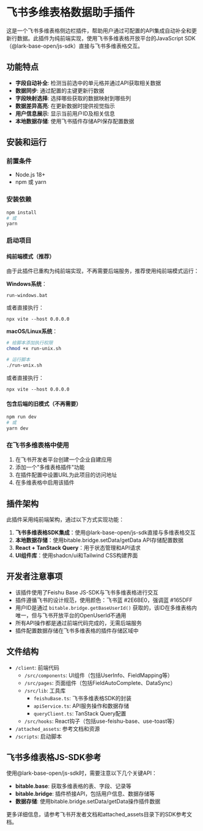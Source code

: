 # 飞书多维表格数据助手插件

这是一个飞书多维表格侧边栏插件，帮助用户通过可配置的API集成自动补全和更新行数据。此插件为纯前端实现，使用飞书多维表格开放平台的JavaScript SDK（@lark-base-open/js-sdk）直接与飞书多维表格交互。

## 功能特点

- **字段自动补全**: 检测当前选中的单元格并通过API获取相关数据
- **数据同步**: 通过配置的主键更新行数据
- **字段映射选择**: 选择哪些获取的数据映射到哪些列
- **数据差异高亮**: 在更新数据时提供视觉指示
- **用户信息展示**: 显示当前用户ID及相关信息
- **本地数据存储**: 使用飞书插件存储API保存配置数据

## 安装和运行

### 前置条件

- Node.js 18+
- npm 或 yarn

### 安装依赖

```bash
npm install
# 或
yarn
```

### 启动项目

#### 纯前端模式（推荐）

由于此插件已重构为纯前端实现，不再需要后端服务，推荐使用纯前端模式运行：

**Windows系统**：
```
run-windows.bat
```
或者直接执行：
```
npx vite --host 0.0.0.0
```

**macOS/Linux系统**：
```bash
# 给脚本添加执行权限
chmod +x run-unix.sh

# 运行脚本
./run-unix.sh
```
或者直接执行：
```
npx vite --host 0.0.0.0
```

#### 包含后端的旧模式（不再需要）

```bash
npm run dev
# 或
yarn dev
```

### 在飞书多维表格中使用

1. 在飞书开发者平台创建一个企业自建应用
2. 添加一个"多维表格插件"功能
3. 在插件配置中设置URL为此项目的访问地址
4. 在多维表格中启用该插件

## 插件架构

此插件采用纯前端架构，通过以下方式实现功能：

1. **飞书多维表格SDK集成**：使用@lark-base-open/js-sdk直接与多维表格交互
2. **本地数据存储**：使用bitable.bridge.setData/getData API存储配置数据
3. **React + TanStack Query**：用于状态管理和API请求
4. **UI组件库**：使用shadcn/ui和Tailwind CSS构建界面

## 开发者注意事项

- 该插件使用了Feishu Base JS-SDK与飞书多维表格进行交互
- 插件遵循飞书的设计规范，使用颜色：飞书蓝 #2E6BE0，强调蓝 #165DFF
- 用户ID是通过 `bitable.bridge.getBaseUserId()` 获取的，该ID在多维表格内唯一，但与飞书开放平台的OpenUserId不通用
- 所有API操作都是通过前端代码完成的，无需后端服务
- 插件配置数据存储在飞书多维表格的插件存储区域中

## 文件结构

- `/client`: 前端代码
  - `/src/components`: UI组件（包括UserInfo、FieldMapping等）
  - `/src/pages`: 页面组件（包括FieldAutoComplete、DataSync）
  - `/src/lib`: 工具库
    - `feishuBase.ts`: 飞书多维表格SDK的封装
    - `apiService.ts`: API服务操作和数据存储
    - `queryClient.ts`: TanStack Query配置
  - `/src/hooks`: React钩子（包括use-feishu-base、use-toast等）
- `/attached_assets`: 参考文档和资源
- `/scripts`: 启动脚本

## 飞书多维表格JS-SDK参考

使用@lark-base-open/js-sdk时，需要注意以下几个关键API：

- **bitable.base**: 获取多维表格的表、字段、记录等
- **bitable.bridge**: 插件桥接API，包括用户信息、数据存储等
- **数据存储**: 使用bitable.bridge.setData/getData操作插件数据

更多详细信息，请参考飞书开发者文档和attached_assets目录下的SDK参考文档。